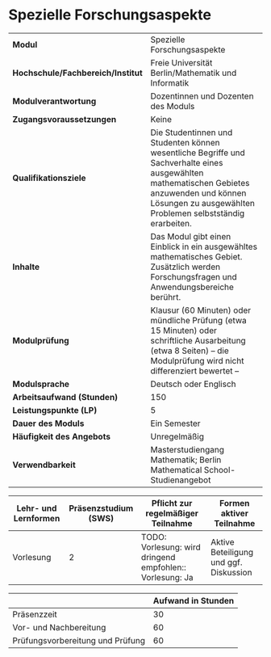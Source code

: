 # Spezielle Forschungsaspekte
|                                    |   |
|------------------------------------|---|
|**Modul**                           | Spezielle Forschungsaspekte |
|**Hochschule/Fachbereich/Institut** | Freie Universität Berlin/Mathematik und Informatik |
|**Modulverantwortung**              | Dozentinnen und Dozenten des Moduls |
|**Zugangsvoraussetzungen**          | Keine |
|**Qualifikationsziele**             | Die Studentinnen und Studenten können wesentliche Begriffe und Sachverhalte eines ausgewählten mathematischen Gebietes anzuwenden und können Lösungen zu ausgewählten Problemen selbstständig erarbeiten. |
|**Inhalte**                         | Das Modul gibt einen Einblick in ein ausgewähltes mathematisches Gebiet. Zusätzlich werden Forschungsfragen und Anwendungsbereiche berührt. |
|**Modulprüfung**                    | Klausur (60 Minuten) oder mündliche Prüfung (etwa 15 Minuten) oder schriftliche Ausarbeitung (etwa 8 Seiten) – die Modulprüfung wird nicht differenziert bewertet – |
|**Modulsprache**                    | Deutsch oder Englisch |
|**Arbeitsaufwand (Stunden)**        | 150 |
|**Leistungspunkte (LP)**            | 5 |
|**Dauer des Moduls**                | Ein Semester |
|**Häufigkeit des Angebots**         | Unregelmäßig |
|**Verwendbarkeit**                  | Masterstudiengang Mathematik; Berlin Mathematical School-Studienangebot |

| Lehr- und Lernformen | Präsenzstudium <br> (SWS) | Pflicht zur regelmäßiger Teilnahme | Formen aktiver Teilnahme |
| ---------------------|---------------------------|------------------------------------|------------------------- |
| Vorlesung            | 2                         | TODO: Vorlesung: wird dringend empfohlen:: Vorlesung: Ja | Aktive Beteiligung und ggf. Diskussion |

|   | Aufwand in Stunden |
| - |--------------------|
| Präsenzzeit                              | 30    |
| Vor- und Nachbereitung                   | 60    |
| Prüfungsvorbereitung und Prüfung         | 60    |
